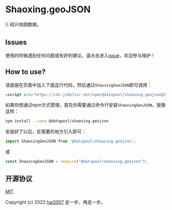 # Shaoxing.geoJSON
🗄️ 绍兴地图数据。

## Issues
使用的时候遇到任何问题或有好的建议，请点击进入[issue](https://github.com/hai2007/datapool/issues)，欢迎参与维护！

## How to use?

请直接在页面中加入下面这行代码，然后通过```ShaoxingGeoJSON```即可调用：

```html
<script src="https://cdn.jsdelivr.net/npm/@datapool/shaoxing.geojson@1"></script>
```

如果你想通过npm方式管理，首先你需要通过命令行安装``````ShaoxingGeoJSON``````，就像这样：

```bash
npm install --save @datapool/shaoxing.geojson
```

安装好了以后，在需要的地方引入即可：

```js
import ShaoxingGeoJSON from '@datapool/shaoxing.geojson';
```

或

```js
const ShaoxingGeoJSON = require("@datapool/shaoxing.geojson");
```

开源协议
---------------------------------------
[MIT](https://github.com/hai2007/datapool/blob/master/LICENSE)

Copyright (c) 2022 [hai2007](https://hai2007.gitee.io/sweethome/) 走一步，再走一步。

